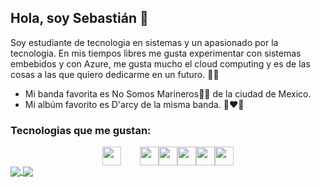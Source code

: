 ## Hola, soy Sebastián 👋
  
Soy estudiante de tecnologia en sistemas y un apasionado por la tecnologia.
En mis tiempos libres me gusta experimentar con sistemas embebidos y con Azure, me gusta mucho el cloud computing y es de las cosas a las que quiero dedicarme en un futuro. 🚀🌠

- Mi banda favorita es No Somos Marineros🚫🚢 de la ciudad de Mexico.
- Mi albúm favorito es D'arcy de la misma banda. 📼❤️💽

### Tecnologias que me gustan: 
<div style="display: flex; flex-direction: row; justify-content: center;">
  <img src="https://cdn.svgporn.com/logos/javascript.svg" width="30px" height="30px" style="padding: 0px 30px 0px 0px"/>
  <img src="https://cdn.svgporn.com/logos/gopher.svg" width="30px" height="30px"/>
  <img src="https://cdn.svgporn.com/logos/arduino.svg" width="30px" height="30px"/>
  <img src="https://cdn.svgporn.com/logos/raspberry-pi.svg" width="30px" height="30px"/>
  <img src="https://cdn.svgporn.com/logos/google-cloud.svg" width="30px" height="30px"/>
  <img src="https://cdn.svgporn.com/logos/azure-icon.svg" width="30px" height="30px"/>
</div>

<a href="https://github.com/anuraghazra/github-readme-stats">
  <img align="center" src="https://github-readme-stats.vercel.app/api?username=Sebas1012&show_icons=true" />
</a>
<a href="https://github.com/anuraghazra/github-readme-stats">
  <img align="center" src="https://github-readme-stats.vercel.app/api/top-langs/?username=Sebas1012&layout=compact" />
</a>

